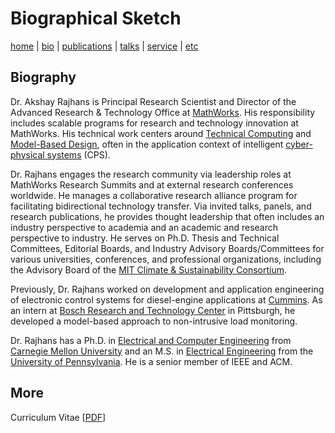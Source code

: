 # Biographical Sketch
[home](index.html) \| [bio](bio.html) \| [publications](publications.html) \| [talks](talks.html) \| [service](service.html) \| [etc](etc.html)

## Biography

Dr. Akshay Rajhans is Principal Research Scientist and Director of the Advanced Research & Technology Office at [MathWorks](https://www.mathworks.com). His responsibility includes scalable programs for research and technology innovation at MathWorks. His technical work centers around [Technical Computing](https://www.mathworks.com/solutions/technical-computing.html) and [Model-Based Design](https://www.mathworks.com/solutions/model-based-design.html), often in the application context of intelligent [cyber-physical systems](http://www.mathworks.com/discovery/cyber-physical-systems.html) (CPS). 

Dr. Rajhans engages the research community via leadership roles at MathWorks Research Summits and at external research conferences worldwide. He manages a collaborative research alliance program for facilitating bidirectional technology transfer. Via invited talks, panels, and research publications, he provides thought leadership that often includes an industry perspective to academia and an academic and research perspective to industry. He serves on Ph.D. Thesis and Technical Committees, Editorial Boards, and Industry Advisory Boards/Committees for various universities, conferences, and professional organizations, including the Advisory Board of the [MIT Climate & Sustainability Consortium](https://impactclimate.mit.edu/people/dr-akshay-rajhans/).

Previously, Dr. Rajhans worked on development and application engineering of electronic control systems for diesel-engine applications at [Cummins](http://www.cummins.com/). As an intern at [Bosch Research and Technology Center](http://www.bosch.us/content/language1/html/rtc.htm) in Pittsburgh, he developed a model-based approach to non-intrusive load monitoring. 

Dr. Rajhans has a Ph.D. in [Electrical and Computer Engineering](https://www.ece.cmu.edu/) from [Carnegie Mellon University](https://www.cmu.edu/) and an M.S. in [Electrical Engineering](https://www.ese.upenn.edu/) from the [University of Pennsylvania](https://www.ese.upenn.edu/). He is a senior member of IEEE and ACM.

## More
Curriculum Vitae \[[PDF](files/docs/AkshayRajhansCV.pdf)\] 
